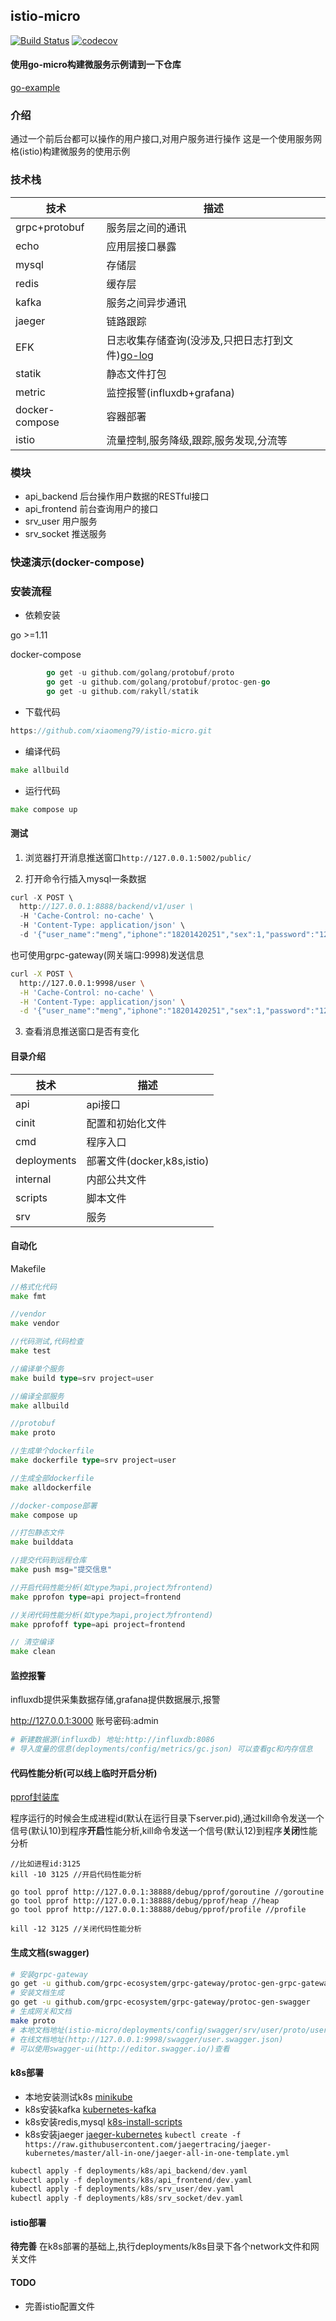 ## istio-micro
[![Build Status](https://travis-ci.org/xiaomeng79/istio-micro.svg?branch=master)](https://travis-ci.org/xiaomeng79/istio-micro) [![codecov](https://codecov.io/gh/xiaomeng79/istio-micro/branch/master/graph/badge.svg)](https://codecov.io/gh/xiaomeng79/istio-micro)


#### 使用go-micro构建微服务示例请到一下仓库

[go-example](https://github.com/xiaomeng79/go-example)


### 介绍

通过一个前后台都可以操作的用户接口,对用户服务进行操作
这是一个使用服务网格(istio)构建微服务的使用示例

### 技术栈

|技术|描述|
|---|---|
|grpc+protobuf|服务层之间的通讯|
|echo|应用层接口暴露|
|mysql|存储层|
|redis|缓存层|
|kafka|服务之间异步通讯|
|jaeger|链路跟踪|
|EFK|日志收集存储查询(没涉及,只把日志打到文件)[go-log](https://github.com/xiaomeng79/go-log)|
|statik|静态文件打包|
|metric|监控报警(influxdb+grafana)|
|docker-compose|容器部署|
|istio|流量控制,服务降级,跟踪,服务发现,分流等|

### 模块

- api_backend 后台操作用户数据的RESTful接口
- api_frontend 前台查询用户的接口
- srv_user 用户服务
- srv_socket 推送服务

### 快速演示(docker-compose)

### 安装流程

- 依赖安装

go >=1.11

docker-compose


```go
		go get -u github.com/golang/protobuf/proto
		go get -u github.com/golang/protobuf/protoc-gen-go
		go get -u github.com/rakyll/statik
```

- 下载代码

```go
https://github.com/xiaomeng79/istio-micro.git

```

- 编译代码

```go
make allbuild
```

- 运行代码

```go
make compose up
```


#### 测试

1. 浏览器打开消息推送窗口`http://127.0.0.1:5002/public/`

2. 打开命令行插入mysql一条数据

```go
curl -X POST \
  http://127.0.0.1:8888/backend/v1/user \
  -H 'Cache-Control: no-cache' \
  -H 'Content-Type: application/json' \
  -d '{"user_name":"meng","iphone":"18201420251","sex":1,"password":"123456"}'
```
也可使用grpc-gateway(网关端口:9998)发送信息
```bash
curl -X POST \
  http://127.0.0.1:9998/user \
  -H 'Cache-Control: no-cache' \
  -H 'Content-Type: application/json' \
  -d '{"user_name":"meng","iphone":"18201420251","sex":1,"password":"123456"}'
```

3. 查看消息推送窗口是否有变化

#### 目录介绍


|技术|描述|
|---|---|
|api|api接口|
|cinit|配置和初始化文件|
|cmd|程序入口|
|deployments|部署文件(docker,k8s,istio)|
|internal|内部公共文件|
|scripts|脚本文件|
|srv|服务|

#### 自动化

Makefile

```go
//格式化代码
make fmt 

//vendor
make vendor

//代码测试,代码检查
make test

//编译单个服务
make build type=srv project=user

//编译全部服务
make allbuild

//protobuf
make proto

//生成单个dockerfile
make dockerfile type=srv project=user

//生成全部dockerfile
make alldockerfile

//docker-compose部署
make compose up

//打包静态文件
make builddata

//提交代码到远程仓库
make push msg="提交信息"

//开启代码性能分析(如type为api,project为frontend)
make pprofon type=api project=frontend

//关闭代码性能分析(如type为api,project为frontend)
make pprofoff type=api project=frontend

// 清空编译
make clean
```

#### 监控报警

influxdb提供采集数据存储,grafana提供数据展示,报警

http://127.0.0.1:3000 账号密码:admin

```bash
# 新建数据源(influxdb) 地址:http://influxdb:8086
# 导入度量的信息(deployments/config/metrics/gc.json) 可以查看gc和内存信息

```

#### 代码性能分析(可以线上临时开启分析)

[pprof封装库](./pkg/pprof)

程序运行的时候会生成进程id(默认在运行目录下server.pid),通过kill命令发送一个信号(默认10)到程序**开启**性能分析,kill命令发送一个信号(默认12)到程序**关闭**性能分析


```shell
//比如进程id:3125
kill -10 3125 //开启代码性能分析

go tool pprof http://127.0.0.1:38888/debug/pprof/goroutine //goroutine
go tool pprof http://127.0.0.1:38888/debug/pprof/heap //heap
go tool pprof http://127.0.0.1:38888/debug/pprof/profile //profile

kill -12 3125 //关闭代码性能分析
```

#### 生成文档(swagger)
```bash
# 安装grpc-gateway
go get -u github.com/grpc-ecosystem/grpc-gateway/protoc-gen-grpc-gateway
# 安装文档生成
go get -u github.com/grpc-ecosystem/grpc-gateway/protoc-gen-swagger
# 生成网关和文档
make proto
# 本地文档地址(istio-micro/deployments/config/swagger/srv/user/proto/user.swagger.json)
# 在线文档地址(http://127.0.0.1:9998/swagger/user.swagger.json)
# 可以使用swagger-ui(http://editor.swagger.io/)查看

```

#### k8s部署

- 本地安装测试k8s [minikube](https://github.com/kubernetes/minikube)
- k8s安装kafka [kubernetes-kafka](https://github.com/Yolean/kubernetes-kafka)
- k8s安装redis,mysql [k8s-install-scripts](https://github.com/zhuchuangang/k8s-install-scripts)
- k8s安装jaeger [jaeger-kubernetes](https://github.com/jaegertracing/jaeger-kubernetes) `kubectl create -f https://raw.githubusercontent.com/jaegertracing/jaeger-kubernetes/master/all-in-one/jaeger-all-in-one-template.yml`
```go
kubectl apply -f deployments/k8s/api_backend/dev.yaml
kubectl apply -f deployments/k8s/api_frontend/dev.yaml
kubectl apply -f deployments/k8s/srv_user/dev.yaml
kubectl apply -f deployments/k8s/srv_socket/dev.yaml

```

#### istio部署

**待完善**
在k8s部署的基础上,执行deployments/k8s目录下各个network文件和网关文件

#### TODO

- 完善istio配置文件


